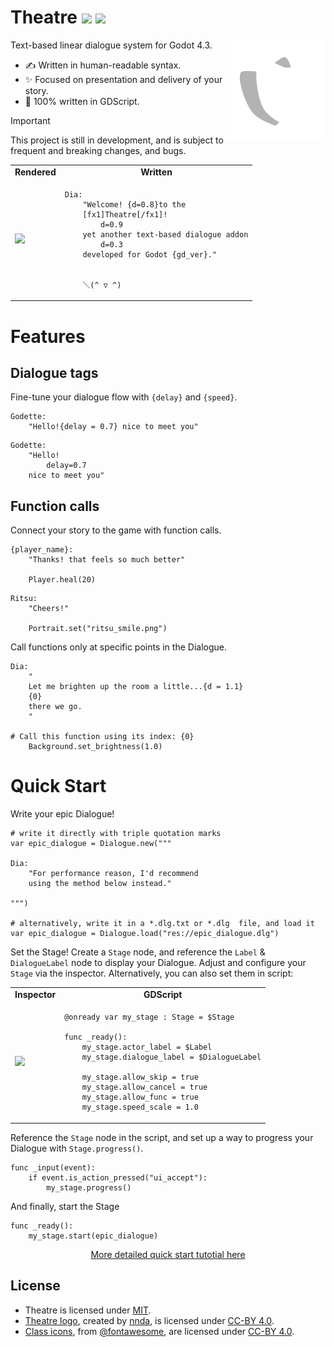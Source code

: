 <h1>
Theatre
<a href="https://godotengine.org/" target="_blank"><img src="https://img.shields.io/badge/Godot%204.3-white?style=flat-square&logo=godotengine&logoColor=white&color=%23478CBF"></a>
<a href="https://nndda.github.io/Theatre/" target="_blank"><img src="https://img.shields.io/badge/Documentation-white?style=flat-square"></a>
</h1>

<img src="/addons/Theatre/assets/icons/Theatre.svg" height="160" align="right">

Text-based linear dialogue system for Godot 4.3.
- ✍️ Written in human-readable syntax.
- ✨ Focused on presentation and delivery of your story.
- 📝 100% written in GDScript.

> [!IMPORTANT]
> This project is still in development, and is subject to frequent and breaking changes, and bugs.

<table align="center">
<tr align="center">
<td>
    <b> Rendered </b>
</td>
<td>
    <b> Written </b>
</td>
</tr>
<tr>
<td>

<img src="https://github.com/user-attachments/assets/5bbefeed-61bb-4b9d-89a0-69d8300a3c08" width="364">

</td>
<td>
    
```
Dia:
    "Welcome! {d=0.8}to the
    [fx1]Theatre[/fx1]!
        d=0.9
    yet another text-based dialogue addon
        d=0.3
    developed for Godot {gd_ver}."


    ＼(^ ▽ ^)
```

</td>
</tr>
</table>

# Features

## Dialogue tags

Fine-tune your dialogue flow with `{delay}` and `{speed}`.
```
Godette:
    "Hello!{delay = 0.7} nice to meet you"
```
```
Godette:
    "Hello!
        delay=0.7
    nice to meet you"
```

## Function calls

Connect your story to the game with function calls.
```
{player_name}:
    "Thanks! that feels so much better"

    Player.heal(20)
```
```
Ritsu:
    "Cheers!"

    Portrait.set("ritsu_smile.png")
```

Call functions only at specific points in the Dialogue.
```
Dia:
    "
    Let me brighten up the room a little...{d = 1.1}
    {0}
    there we go.
    "

# Call this function using its index: {0}
    Background.set_brightness(1.0)
```

# Quick Start

Write your epic Dialogue!
```gdscript
# write it directly with triple quotation marks
var epic_dialogue = Dialogue.new("""

Dia:
    "For performance reason, I'd recommend
    using the method below instead."

""")

# alternatively, write it in a *.dlg.txt or *.dlg  file, and load it
var epic_dialogue = Dialogue.load("res://epic_dialogue.dlg")
```

Set the Stage! Create a `Stage` node, and reference the `Label` & `DialogueLabel` node to display your Dialogue. Adjust and configure your `Stage` via the inspector. Alternatively, you can also set them in script:

<table align="center">
<tr align="center">
<td>
    <b> Inspector </b>
</td>
<td>
    <b> GDScript </b>
</td>
</tr>

<tr>
<td>

<img src="https://github.com/nndda/Theatre/assets/96333146/69d7b946-2444-4247-8cdf-394332466c99" width="260">

</td>
<td>

```gdscript
@onready var my_stage : Stage = $Stage

func _ready():
    my_stage.actor_label = $Label
    my_stage.dialogue_label = $DialogueLabel

    my_stage.allow_skip = true
    my_stage.allow_cancel = true
    my_stage.allow_func = true
    my_stage.speed_scale = 1.0
```

</td>
</tr>

</table>

Reference the `Stage` node in the script, and set up a way to progress your Dialogue with `Stage.progress()`.

```gdscript
func _input(event):
    if event.is_action_pressed("ui_accept"):
        my_stage.progress()
```

And finally, start the Stage

```gdscript
func _ready():
    my_stage.start(epic_dialogue)
```

<p align="center">
<a href="https://nndda.github.io/Theatre/quickstart/" target="_blank">More detailed quick start tutotial here</a>
</p>

## License

- Theatre is licensed under [MIT](LICENSE).
- [Theatre logo](/addons/Theatre/assets/icons/Theatre.svg), created by [nnda](https://github.com/nndda), is licensed under [CC-BY 4.0](https://creativecommons.org/licenses/by/4.0/).
- [Class icons](addons/Theatre/assets/icons/classes), from [@fontawesome](https://fontawesome.com), are licensed under [CC-BY 4.0](https://creativecommons.org/licenses/by/4.0/).
